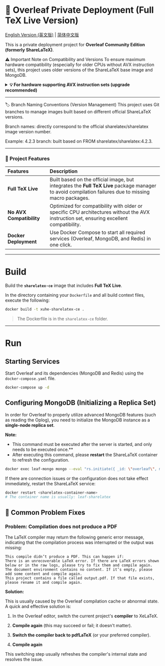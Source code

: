 # 📖 Overleaf Private Deployment (Full TeX Live Version)

[English Version (英文版)](README_en.md) | [简体中文版](README.md)

This is a private deployment project for **Overleaf Community Edition (formerly ShareLaTeX)**.

⚠️ Important Note on Compatibility and Versions
To ensure maximum hardware compatibility (especially for older CPUs without AVX instruction sets), this project uses older versions of the ShareLaTeX base image and MongoDB.

<details>
<summary><b>💡 For hardware supporting AVX instruction sets (upgrade recommended)</b></summary>

To ensure compatibility with older hardware, this project uses older versions of the image by default. If you confirm that your deployment environment **supports AVX instruction sets**, we strongly recommend that you modify your configuration to get the latest features, performance, and security updates:

1. **Base Image Version Upgrade:**
* You can modify the `Dockerfile` in the `sharelatex-ce` folder to replace the base image in the `FROM` instruction with the latest official `sharelatex/sharelatex:latest` tag.

2. **MongoDB Version Upgrade:**
* Modify your `docker-compose.yaml` file and replace the image version of the MongoDB service (e.g., `leaf-mongo`) with `6.0` or higher to ensure the latest private deployment solution.

This modification allows you to enjoy all the features and performance improvements of the latest Overleaf/ShareLaTeX images.

</details>

---

🏷️ Branch Naming Conventions (Version Management)
This project uses Git branches to manage images built based on different official ShareLaTeX versions.

Branch names: directly correspond to the official sharelatex/sharelatex image version number.

Example: 4.2.3 branch: built based on FROM sharelatex/sharelatex:4.2.3.

---

### 🚀 Project Features

| Features | Description |
| :--- | :--- |
| **Full TeX Live** | Built based on the official image, but integrates the **Full TeX Live** package manager to avoid compilation failures due to missing macro packages. |
| **No AVX Compatibility** | Optimized for compatibility with older or specific CPU architectures without the AVX instruction set, ensuring excellent compatibility. |
| **Docker Deployment** | Use Docker Compose to start all required services (Overleaf, MongoDB, and Redis) in one click. |

-----

# Build

Build the **`sharelatex-ce`** image that includes **Full TeX Live**.

In the directory containing your `Dockerfile` and all build context files, execute the following:

```bash
docker build -t xuhe-sharelatex-ce .
```

> The Dockerfile is in the `sharelatex-ce` folder.

-----

# Run

## Starting Services

Start Overleaf and its dependencies (MongoDB and Redis) using the `docker-compose.yaml` file.

```bash
docker-compose up -d
```

## Configuring MongoDB (Initializing a Replica Set)

In order for Overleaf to properly utilize advanced MongoDB features (such as reading the Oplog), you need to initialize the MongoDB instance as a **single-node replica set**.

**Note:**

* This command must be executed after the server is started, and only needs to be executed once.**
* After executing this command, please **restart** the ShareLaTeX container to refresh the configuration.

<!-- end list -->

```bash
docker exec leaf-mongo mongo --eval "rs.initiate({ _id: \"overleaf\", members: [ { _id: 0, host: \"mongo:27017\" } ] })"
```

If there are connection issues or the configuration does not take effect immediately, restart the ShareLaTeX service:

```bash
docker restart <sharelatex-container-name>
# The container name is usually: leaf-sharelatex
```

## 🐛 Common Problem Fixes

### Problem: Compilation does not produce a PDF

The LaTeX compiler may return the following generic error message, indicating that the compilation process was interrupted or the output was missing:

```
This compile didn’t produce a PDF. This can happen if:
There is an unrecoverable LaTeX error. If there are LaTeX errors shown below or in the raw logs, please try to fix them and compile again.
The document environment contains no content. If it’s empty, please add some content and compile again.
This project contains a file called output.pdf. If that file exists, please rename it and compile again.
```

**Solution:**

This is usually caused by the Overleaf compilation cache or abnormal state. A quick and effective solution is:

1. In the Overleaf editor, switch the current project's **compiler** to XeLaTeX.

2. **Compile again** (this may succeed or fail; it doesn't matter).
3. **Switch the compiler back to pdfLaTeX** (or your preferred compiler).
4. **Compile again**

This switching step usually refreshes the compiler's internal state and resolves the issue.